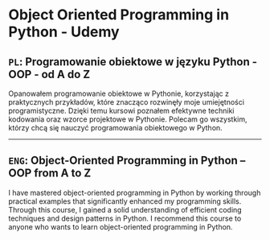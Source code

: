 # Object Oriented Programming in Python - Udemy

## ```PL```: Programowanie obiektowe w języku Python - OOP - od A do Z

Opanowałem programowanie obiektowe w Pythonie, korzystając z praktycznych przykładów, które znacząco rozwinęły moje umiejętności programistyczne. Dzięki temu kursowi poznałem efektywne techniki kodowania oraz wzorce projektowe w Pythonie. Polecam go wszystkim, którzy chcą się nauczyć programowania obiektowego w Python.

---

## ```ENG```: Object-Oriented Programming in Python – OOP from A to Z

I have mastered object-oriented programming in Python by working through practical examples that significantly enhanced my programming skills. Through this course, I gained a solid understanding of efficient coding techniques and design patterns in Python. I recommend this course to anyone who wants to learn object-oriented programming in Python.